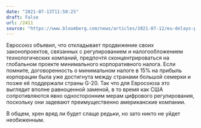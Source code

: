 ```yaml
---
date: "2021-07-13T11:50:25"
draft: False
url: /2411
source: "https://www.bloomberg.com/news/articles/2021-07-12/eu-delays-push-for-digital-levy-to-focus-on-global-tax-deal"
---
```


Евросоюз объявил, что откладывает продвижение своих законопроектов, связанных с регулированием и налогообложением технологических компаний, предпочтя сконцентрироваться на глобальном проекте минимального корпоративного налога. Если помните, договоренность о минимальном налоге в 15% на прибыль корпорации была уже достигнута между странами большой семерки и позже её поддержали страны G-20. Так что для Евросоюза это выглядит вполне равноценной заменой, в то время как США сопротивляются явно односторонним мерам цифрового регулирования, поскольку они задевают преимущественно американские компании.

В общем, хрен вряд ли будет слаще редьки, но зато никто не уйдет необиженным.
